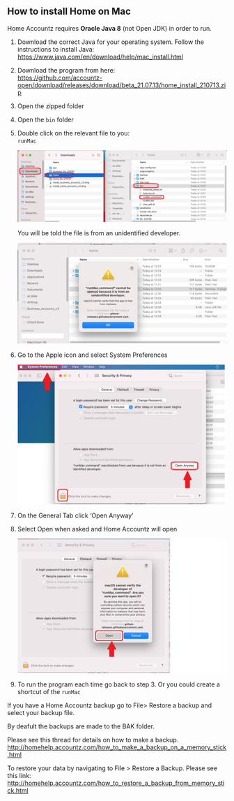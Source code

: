 ## How to install Home on Mac

Home Accountz requires **Oracle Java 8** (not Open JDK) in order to run. 

1. Download the correct Java for your operating system. Follow the instructions to install Java: <https://www.java.com/en/download/help/mac_install.html> 
4. Download the program from here:   
   <https://github.com/accountz-open/download/releases/download/beta_21.07.13/home_install_210713.zip>
5. Open the zipped folder 
7. Open the `bin` folder
8. Double click on the relevant file to you:  
   `runMac`  
   
   ![haz install mac](haz-install-mac.jpg)
   
   You will be told the file is from an unidentified developer. 
   
   ![unidentified mac](unidentified-mac.jpg)
   
9. Go to the Apple icon and select System Preferences
   
   ![Security changes](security-changes.jpg)
   
9. On the General Tab click ‘Open Anyway’
9. Select Open when asked and Home Accountz will open

   ![confirm security](confirm-security.jpg)
   
9. To run the program each time go back to step 3. Or you could create a shortcut of the `runMac`

If you have a Home Accountz backup go to File> Restore a backup and select your backup file.

By deafult the backups are made to the BAK folder.

Please see this thread for details on how to make a backup.
<http://homehelp.accountz.com/how_to_make_a_backup_on_a_memory_stick.html>

To restore your data by navigating to File > Restore a Backup. Please see this link:
<http://homehelp.accountz.com/how_to_restore_a_backup_from_memory_stick.html>

   
